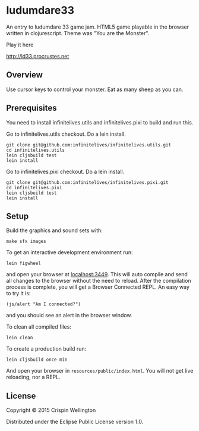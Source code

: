 # ludumdare33

An entry to ludumdare 33 game jam. HTML5 game playable in the browser
written in clojurescript. Theme was "You are the Monster".

Play it here

http://ld33.procrustes.net

## Overview

Use cursor keys to control your monster. Eat as many sheep as you can.

## Prerequisites

You need to install infinitelives.utils and infinitelives.pixi to
build and run this.

Go to infinitelives.utils checkout. Do a lein install.

    git clone git@github.com:infinitelives/infinitelives.utils.git
    cd infinitelives.utils
    lein cljsbuild test
    lein install

Go to infinitelives.pixi checkout. Do a lein install.

    git clone git@github.com:infinitelives/infinitelives.pixi.git
    cd infinitelives.pixi
    lein cljsbuild test
    lein install

## Setup

Build the graphics and sound sets with:

    make sfx images

To get an interactive development environment run:

    lein figwheel

and open your browser at [localhost:3449](http://localhost:3449/).
This will auto compile and send all changes to the browser without the
need to reload. After the compilation process is complete, you will
get a Browser Connected REPL. An easy way to try it is:

    (js/alert "Am I connected?")

and you should see an alert in the browser window.

To clean all compiled files:

    lein clean

To create a production build run:

    lein cljsbuild once min

And open your browser in `resources/public/index.html`. You will not
get live reloading, nor a REPL.

## License

Copyright © 2015 Crispin Wellington

Distributed under the Eclipse Public License version 1.0.
